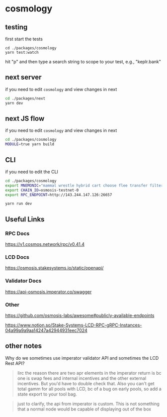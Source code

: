 # cosmology

## testing

first start the tests

```
cd ./packages/cosmology
yarn test:watch
```

hit "p" and then type a search string to scope to your test, e.g., "keplr.bank"

## next server

if you need to edit `cosmology` and view changes in next

```sh
cd ./packages/next
yarn dev
```

## next JS flow

if you need to edit `cosmology` and view changes in next

```sh
cd ./packages/cosmology
MODULE=true yarn build
```

## CLI

if you need to edit the CLI

```sh
cd ./packages/cosmology
export MNEMONIC="mammal wrestle hybrid cart choose flee transfer filter fly object swamp rookie"
export CHAIN_ID=osmosis-testnet-0
export RPC_ENDPOINT=http://143.244.147.126:26657

yarn run dev
```

## Useful Links

### RPC Docs

https://v1.cosmos.network/rpc/v0.41.4

### LCD Docs

https://osmosis.stakesystems.io/static/openapi/

### Validator Docs

https://api-osmosis.imperator.co/swagger

### Other

https://github.com/osmosis-labs/awesome#publicly-available-endpoints

https://www.notion.so/Stake-Systems-LCD-RPC-gRPC-Instances-04a99a9a9aa14247a42944931eec7024

## other notes

Why do we sometimes use imperator validator API and sometimes the LCD Rest API?

> Iirc the reason there are two apr elements in the imperator return is bc one is swap fees and internal incentives and the other external incentives. But you'd have to double check that. Also you can't get total gamm for all pools with LCD, bc of a bug on early pools, so add a state export to your tool bag. 

> just to clarify, the api from imperator is custom. This is not something that a normal node would be capable of displaying out of the box
